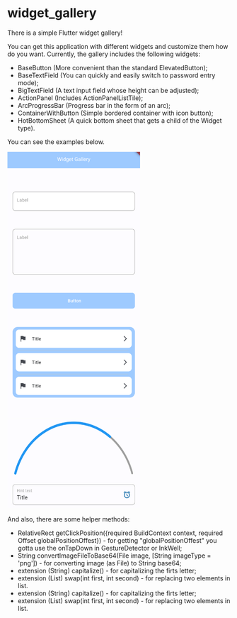 # widget_gallery

There is a simple Flutter widget gallery!

You can get this application with different widgets and customize them how do you want.
Currently, the gallery includes the following widgets: 
- BaseButton (More convenient than the standard ElevatedButton);
- BaseTextField (You can quickly and easily switch to password entry mode); 
- BigTextField (A text input field whose height can be adjusted); 
- ActionPanel (Includes ActionPanelListTile);
- ArcProgressBar (Progress bar in the form of an arc);
- ContainerWithButton (Simple bordered container with icon button);
- HotBottomSheet (A quick bottom sheet that gets a child of the Widget type).

You can see the examples below.

<img src="example.png" width="300" height="600">  <img src="example_2.png" width="300" height="200">

And also, there are some helper methods:
- RelativeRect getClickPosition({required BuildContext context, required Offset globalPositionOffest}) - for getting  "globalPositionOffest" you gotta use the onTapDown in GestureDetector or InkWell;
- String convertImageFileToBase64(File image, [String imageType = 'png']) - for converting image (as File) to String base64;
- extension (String) capitalize() - for capitalizing the firts letter;
- extension (List) swap(int first, int second) - for replacing two elements in list.
- extension (String) capitalize() - for capitalizing the firts letter;
- extension (List) swap(int first, int second) - for replacing two elements in list.
